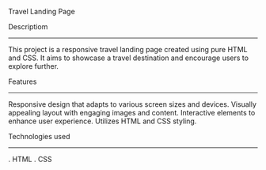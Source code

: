 Travel Landing Page



Descriptiom
____________
This project is a responsive travel landing page created using pure HTML and CSS. It aims to showcase a travel destination and encourage users to explore further.



Features
_________
Responsive design that adapts to various screen sizes and devices. Visually appealing layout with engaging images and content. Interactive elements to enhance user experience. Utilizes HTML and CSS styling.


Technologies used
_________________

. HTML
. CSS
